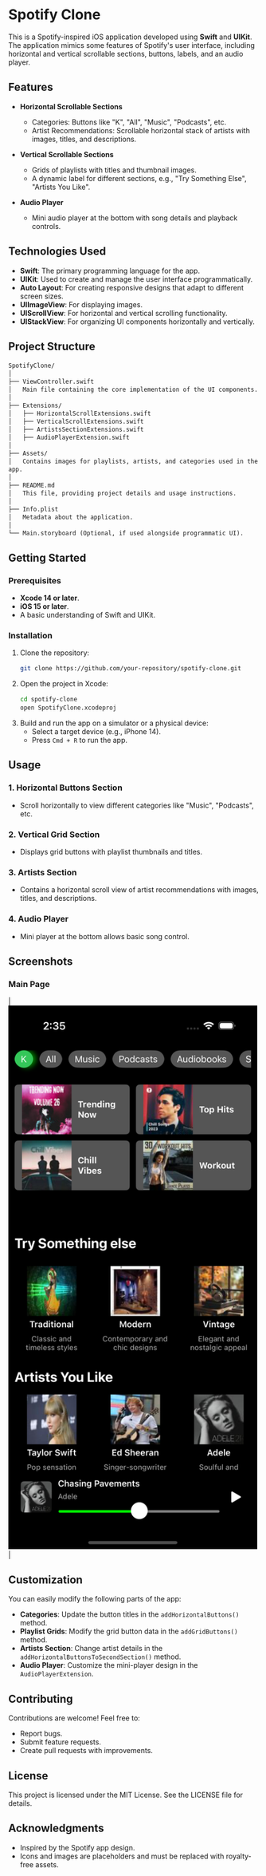 
# Spotify Clone

This is a Spotify-inspired iOS application developed using **Swift** and **UIKit**. The application mimics some features of Spotify's user interface, including horizontal and vertical scrollable sections, buttons, labels, and an audio player.

## Features

- **Horizontal Scrollable Sections**
  - Categories: Buttons like "K", "All", "Music", "Podcasts", etc.
  - Artist Recommendations: Scrollable horizontal stack of artists with images, titles, and descriptions.
  
- **Vertical Scrollable Sections**
  - Grids of playlists with titles and thumbnail images.
  - A dynamic label for different sections, e.g., "Try Something Else", "Artists You Like".

- **Audio Player**
  - Mini audio player at the bottom with song details and playback controls.

## Technologies Used

- **Swift**: The primary programming language for the app.
- **UIKit**: Used to create and manage the user interface programmatically.
- **Auto Layout**: For creating responsive designs that adapt to different screen sizes.
- **UIImageView**: For displaying images.
- **UIScrollView**: For horizontal and vertical scrolling functionality.
- **UIStackView**: For organizing UI components horizontally and vertically.

## Project Structure

```
SpotifyClone/
│
├── ViewController.swift
│   Main file containing the core implementation of the UI components.
│
├── Extensions/
│   ├── HorizontalScrollExtensions.swift
│   ├── VerticalScrollExtensions.swift
│   ├── ArtistsSectionExtensions.swift
│   ├── AudioPlayerExtension.swift
│
├── Assets/
│   Contains images for playlists, artists, and categories used in the app.
│
├── README.md
│   This file, providing project details and usage instructions.
│
├── Info.plist
│   Metadata about the application.
│
└── Main.storyboard (Optional, if used alongside programmatic UI).
```

## Getting Started

### Prerequisites

- **Xcode 14 or later**.
- **iOS 15 or later**.
- A basic understanding of Swift and UIKit.

### Installation

1. Clone the repository:
   ```bash
   git clone https://github.com/your-repository/spotify-clone.git
   ```
2. Open the project in Xcode:
   ```bash
   cd spotify-clone
   open SpotifyClone.xcodeproj
   ```
3. Build and run the app on a simulator or a physical device:
   - Select a target device (e.g., iPhone 14).
   - Press `Cmd + R` to run the app.

## Usage

### 1. Horizontal Buttons Section
- Scroll horizontally to view different categories like "Music", "Podcasts", etc.

### 2. Vertical Grid Section
- Displays grid buttons with playlist thumbnails and titles.

### 3. Artists Section
- Contains a horizontal scroll view of artist recommendations with images, titles, and descriptions.

### 4. Audio Player
- Mini player at the bottom allows basic song control.

## Screenshots

### Main Page
| <img src="Simulator%20Screenshot%20-%20iPhone%2016%20Pro%20-%202024-11-22%20at%2002.35.47.png" alt="Main Screen" width="500"> |


## Customization

You can easily modify the following parts of the app:
- **Categories**: Update the button titles in the `addHorizontalButtons()` method.
- **Playlist Grids**: Modify the grid button data in the `addGridButtons()` method.
- **Artists Section**: Change artist details in the `addHorizontalButtonsToSecondSection()` method.
- **Audio Player**: Customize the mini-player design in the `AudioPlayerExtension`.

## Contributing

Contributions are welcome! Feel free to:
- Report bugs.
- Submit feature requests.
- Create pull requests with improvements.

## License

This project is licensed under the MIT License. See the LICENSE file for details.

## Acknowledgments

- Inspired by the Spotify app design.
- Icons and images are placeholders and must be replaced with royalty-free assets.
